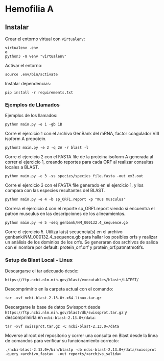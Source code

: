 # Hemofilia A

## Instalar

Crear el entorno virtual con `virtualenv`:
```
virtualenv .env
o
python3 -m venv "virtualenv"
```

Activar el entorno:
```
source .env/bin/activate
```

Instalar dependencias:
```
pip install -r requirements.txt
```

### Ejemplos de Llamados

Ejemplos de los llamados:
```
python main.py -e 1 -gb 1B
```
Corre el ejercicio 1 con el archivo GenBank del mRNA, factor coagulador VIII isoform A prepotein.
```
python3 main.py -e 2 -q 2A -r blast -l
```
Corre el ejercicio 2 con el FASTA file de la proteina isoform A generada al correr el ejercicio 1, creando reportes para cada ORF al realizar consultas locales a BLAST. 
```
python main.py -e 3 -ss species/species_file.fasta -out ex3.out
```
Corre el ejercicio 3 con el FASTA file generado en el ejercicio 1, y los compara con las especies resultantes del BLAST. 
```
python main.py -e 4 -b sp_ORF1.report -p "mus musculus"
```
Correra el ejercicio 4 con el reporte sp_ORF1.report viendo si encuentra el patron 
musculus en las descripciones de los alineamientos.
```
python main.py -e 5 -seq genbank/NM_000132.4_sequence.gb
```
Corre el ejercicio 5. Utiliza la(s) secuencia(s) en el archivo genbank/NM_000132.4_sequence.gb para hallar los posibles orfs y realizar un análisis de los dominios de los orfs. Se generaran dos archivos de salida con el nombre por default: protein_orf.orf y protein_orf.patmatmotifs.


### Setup de Blast Local - Linux
Descargarse el tar adecuado desde:
```
https://ftp.ncbi.nlm.nih.gov/blast/executables/blast+/LATEST/
```
Descomprimirlo en la carpeta actual con el comando:
```
tar -xvf ncbi-blast-2.13.0+-x64-linux.tar.gz
```
Descargarse la base de datos Swissport desde ```https://ftp.ncbi.nlm.nih.gov/blast/db/swissprot.tar.gz``` y descomprimirla en ```ncbi-blast-2.13.0+/data```:
```
tar -xvf swissprot.tar.gz -C ncbi-blast-2.13.0+/data
```
Moverse al root del repositorio y correr una consulta en Blast desde la linea de comandos para verificar su funcionamiento correcto:
```
./ncbi-blast-2.13.0+/bin/blastp -db ncbi-blast-2.13.0+/data/swissprot -query <archivo_fasta>  -out reports/<archivo_salida>
```